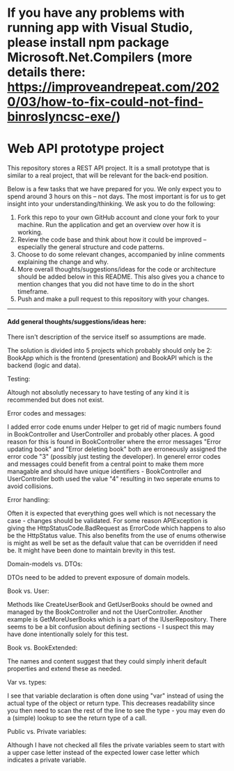 # If you have any problems with running app with Visual Studio, please install npm package Microsoft.Net.Compilers (more details there: https://improveandrepeat.com/2020/03/how-to-fix-could-not-find-binroslyncsc-exe/)

# Web API prototype project
This repository stores a REST API project. It is a small prototype that is similar to a real project, that will be relevant for the back-end position.

Below is a few tasks that we have prepared for you. We only expect you to spend around 3 hours on this – not days. The most important is for us to get insight into your understanding/thinking. We ask you to do the following:

1. Fork this repo to your own GitHub account and clone your fork to your machine. Run the application and get an overview over how it is working.
2. Review the code base and think about how it could be improved – especially the general structure and code patterns.
3. Choose to do some relevant changes, accompanied by inline comments explaining the change and why.
4. More overall thoughts/suggestions/ideas for the code or architecture should be added below in this README. This also gives you a chance to mention changes that you did not have time to do in the short timeframe.
5. Push and make a pull request to this repository with your changes.

----

#### Add general thoughts/suggestions/ideas here:

There isn't description of the service itself so assumptions are made.

The solution is divided into 5 projects which probably should only be 2: BookApp which is the frontend (presentation) and BookAPI which is the backend (logic and data).


Testing:

Altough not absolutly necessary to have testing of any kind it is recommended but does not exist.


Error codes and messages:

I added error code enums under Helper to get rid of magic numbers found in BookController and UserController and probably other places.
A good reason for this is found in BookController where the error messages "Error updating book" and "Error deleting book" both are erroneously assigned the error code "3" (possibly just testing the developer).
In generel error codes and messages could benefit from a central point to make them more managable and should have unique identifiers - BookController and UserController both used the value "4" resulting in two seperate enums to avoid collisions.


Error handling:

Often it is expected that everything goes well which is not necessary the case - changes should be validated.
For some reason APIException is giving the HttpStatusCode.BadRequest as ErrorCode which happens to also be the HttpStatus value.
This also benefits from the use of enums otherwise is might as well be set as the default value that can be overridden if need be.
It might have been done to maintain brevity in this test.



Domain-models vs. DTOs:

DTOs need to be added to prevent exposure of domain models.


Book vs. User:

Methods like CreateUserBook and GetUserBooks should be owned and managed by the BookController and not the UserController.
Another example is GetMoreUserBooks which is a part of the IUserRepository.
There seems to be a bit confusion about defining sections - I suspect this may have done intentionally solely for this test.


Book vs. BookExtended:

The names and content suggest that they could simply inherit default properties and extend these as needed.


Var vs. types:

I see that variable declaration is often done using "var" instead of using the actual type of the object or return type.
This decreases readability since you then need to scan the rest of the line to see the type - you may even do a (simple) lookup to see the return type of a call.


Public vs. Private variables:

Although I have not checked all files the private variables seem to start with a upper case letter instead of the expected lower case letter which indicates a private variable.
